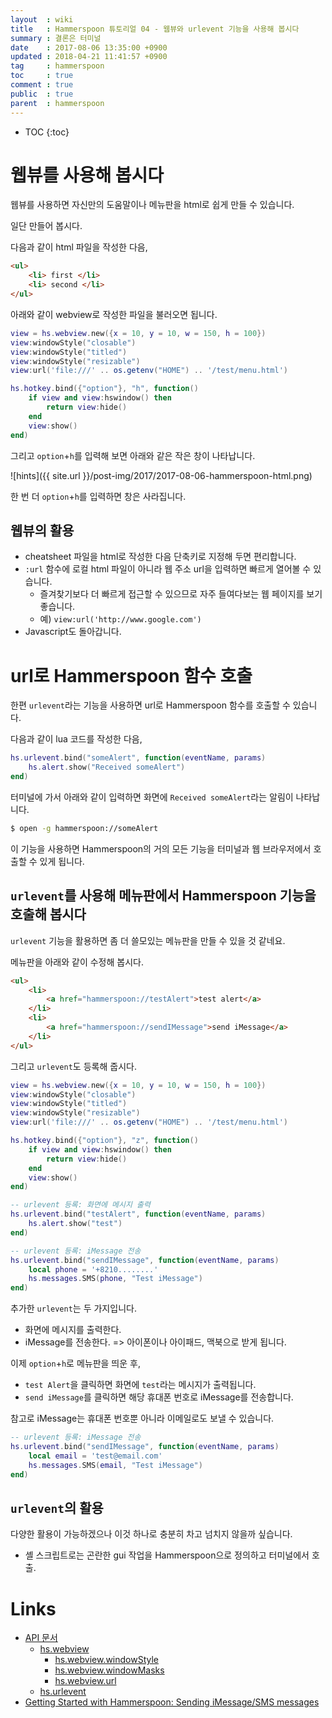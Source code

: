 ```yaml
---
layout  : wiki
title   : Hammerspoon 튜토리얼 04 - 웹뷰와 urlevent 기능을 사용해 봅시다
summary : 결론은 터미널
date    : 2017-08-06 13:35:00 +0900
updated : 2018-04-21 11:41:57 +0900
tag     : hammerspoon
toc     : true
comment : true
public  : true
parent  : hammerspoon
---
```

* TOC
{:toc}

# 웹뷰를 사용해 봅시다

웹뷰를 사용하면 자신만의 도움말이나 메뉴판을 html로 쉽게 만들 수 있습니다.

일단 만들어 봅시다.

다음과 같이 html 파일을 작성한 다음,

```html
<ul>
    <li> first </li>
    <li> second </li>
</ul>
```

아래와 같이 webview로 작성한 파일을 불러오면 됩니다.

```lua
view = hs.webview.new({x = 10, y = 10, w = 150, h = 100})
view:windowStyle("closable")
view:windowStyle("titled")
view:windowStyle("resizable")
view:url('file:///' .. os.getenv("HOME") .. '/test/menu.html')

hs.hotkey.bind({"option"}, "h", function()
    if view and view:hswindow() then
        return view:hide()
    end
    view:show()
end)
```

그리고 `option`+`h`를 입력해 보면 아래와 같은 작은 창이 나타납니다.

![hints]({{ site.url }}/post-img/2017/2017-08-06-hammerspoon-html.png)

한 번 더 `option`+`h`를 입력하면 창은 사라집니다.

## 웹뷰의 활용

* cheatsheet 파일을 html로 작성한 다음 단축키로 지정해 두면 편리합니다.
* `:url` 함수에 로컬 html 파일이 아니라 웹 주소 url을 입력하면 빠르게 열어볼 수 있습니다.
    * 즐겨찾기보다 더 빠르게 접근할 수 있으므로 자주 들여다보는 웹 페이지를 보기 좋습니다.
    * 예) `view:url('http://www.google.com')`
* Javascript도 돌아갑니다.

# url로 Hammerspoon 함수 호출

한편 `urlevent`라는 기능을 사용하면 url로 Hammerspoon 함수를 호출할 수 있습니다.

다음과 같이 lua 코드를 작성한 다음,

```lua
hs.urlevent.bind("someAlert", function(eventName, params)
    hs.alert.show("Received someAlert")
end)
```

터미널에 가서 아래와 같이 입력하면 화면에 `Received someAlert`라는 알림이 나타납니다.

```sh
$ open -g hammerspoon://someAlert
```

이 기능을 사용하면 Hammerspoon의 거의 모든 기능을 터미널과 웹 브라우저에서 호출할 수 있게 됩니다.

## `urlevent`를 사용해 메뉴판에서 Hammerspoon 기능을 호출해 봅시다

`urlevent` 기능을 활용하면 좀 더 쓸모있는 메뉴판을 만들 수 있을 것 같네요.

메뉴판을 아래와 같이 수정해 봅시다.

```html
<ul>
    <li>
        <a href="hammerspoon://testAlert">test alert</a>
    </li>
    <li>
        <a href="hammerspoon://sendIMessage">send iMessage</a>
    </li>
</ul>
```

그리고 `urlevent`도 등록해 줍시다.

```lua
view = hs.webview.new({x = 10, y = 10, w = 150, h = 100})
view:windowStyle("closable")
view:windowStyle("titled")
view:windowStyle("resizable")
view:url('file:///' .. os.getenv("HOME") .. '/test/menu.html')

hs.hotkey.bind({"option"}, "z", function()
    if view and view:hswindow() then
        return view:hide()
    end
    view:show()
end)

-- urlevent 등록: 화면에 메시지 출력
hs.urlevent.bind("testAlert", function(eventName, params)
    hs.alert.show("test")
end)

-- urlevent 등록: iMessage 전송
hs.urlevent.bind("sendIMessage", function(eventName, params)
    local phone = '+8210........'
    hs.messages.SMS(phone, "Test iMessage")
end)
```

추가한 `urlevent`는 두 가지입니다.

* 화면에 메시지를 출력한다.
* iMessage를 전송한다. => 아이폰이나 아이패드, 맥북으로 받게 됩니다.

이제 `option`+`h`로 메뉴판을 띄운 후,

* `test Alert`을 클릭하면 화면에 `test`라는 메시지가 출력됩니다.
* `send iMessage`를 클릭하면 해당 휴대폰 번호로 iMessage를 전송합니다.

참고로 iMessage는 휴대폰 번호뿐 아니라 이메일로도 보낼 수 있습니다.

```lua
-- urlevent 등록: iMessage 전송
hs.urlevent.bind("sendIMessage", function(eventName, params)
    local email = 'test@email.com'
    hs.messages.SMS(email, "Test iMessage")
end)
```

## `urlevent`의 활용

다양한 활용이 가능하겠으나 이것 하나로 충분히 차고 넘치지 않을까 싶습니다.

* 셸 스크립트로는 곤란한 gui 작업을 Hammerspoon으로 정의하고 터미널에서 호출.

# Links

* [API 문서](http://www.hammerspoon.org/docs/index.html)
    * [hs.webview](http://www.hammerspoon.org/docs/hs.webview.html)
        * [hs.webview.windowStyle](http://www.hammerspoon.org/docs/hs.webview.html#windowStyle)
        * [hs.webview.windowMasks](http://www.hammerspoon.org/docs/hs.webview.html#windowMasks)
        * [hs.webview.url](http://www.hammerspoon.org/docs/hs.webview.html#url)
    * [hs.urlevent](http://www.hammerspoon.org/docs/hs.urlevent.html)
* [Getting Started with Hammerspoon: Sending iMessage/SMS messages](http://www.hammerspoon.org/go/#imessagesms)

